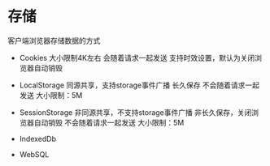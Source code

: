# 存储
客户端浏览器存储数据的方式
- Cookies
    大小限制4K左右
    会随着请求一起发送
    支持时效设置，默认为关闭浏览器自动销毁

- LocalStorage
    同源共享，支持storage事件广播
    长久保存
    不会随着请求一起发送
    大小限制：5M
- SessionStorage
    非同源共享，不支持storage事件广播
    非长久保存，关闭浏览器自动销毁
    不会随着请求一起发送
    大小限制：5M

- IndexedDb
- WebSQL

